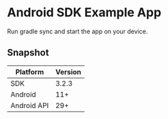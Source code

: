 # Android SDK Example App

Run gradle sync and start the app on your device.

## Snapshot

| Platform    | Version |
|-------------|---------|
| SDK         | 3.2.3   | 
| Android     | 11+     |
| Android API | 29+     |
